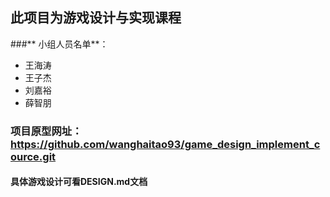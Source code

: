 ## 此项目为游戏设计与实现课程

###** 小组人员名单**：
- 王海涛
- 王子杰
- 刘嘉裕
- 薛智朋

### 项目原型网址：https://github.com/wanghaitao93/game_design_implement_cource.git

#### 具体游戏设计可看DESIGN.md文档
